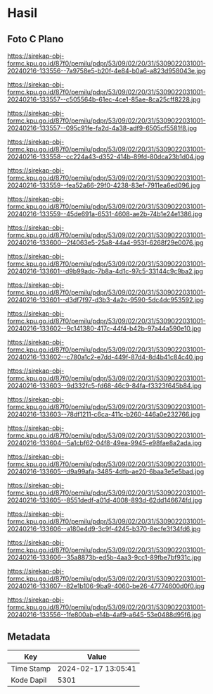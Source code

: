 # Hasil

## Foto C Plano

https://sirekap-obj-formc.kpu.go.id/87f0/pemilu/pdpr/53/09/02/20/31/5309022031001-20240216-133556--7a9758e5-b20f-4e84-b0a6-a823d958043e.jpg

https://sirekap-obj-formc.kpu.go.id/87f0/pemilu/pdpr/53/09/02/20/31/5309022031001-20240216-133557--c505564b-61ec-4ce1-85ae-8ca25cff8228.jpg

https://sirekap-obj-formc.kpu.go.id/87f0/pemilu/pdpr/53/09/02/20/31/5309022031001-20240216-133557--095c91fe-fa2d-4a38-adf9-6505cf5581f8.jpg

https://sirekap-obj-formc.kpu.go.id/87f0/pemilu/pdpr/53/09/02/20/31/5309022031001-20240216-133558--cc224a43-d352-414b-89fd-80dca23b1d04.jpg

https://sirekap-obj-formc.kpu.go.id/87f0/pemilu/pdpr/53/09/02/20/31/5309022031001-20240216-133559--fea52a66-29f0-4238-83ef-7911ea6ed096.jpg

https://sirekap-obj-formc.kpu.go.id/87f0/pemilu/pdpr/53/09/02/20/31/5309022031001-20240216-133559--45de691a-6531-4608-ae2b-74b1e24e1386.jpg

https://sirekap-obj-formc.kpu.go.id/87f0/pemilu/pdpr/53/09/02/20/31/5309022031001-20240216-133600--2f4063e5-25a8-44a4-953f-6268f29e0076.jpg

https://sirekap-obj-formc.kpu.go.id/87f0/pemilu/pdpr/53/09/02/20/31/5309022031001-20240216-133601--d9b99adc-7b8a-4d1c-97c5-33144c9c9ba2.jpg

https://sirekap-obj-formc.kpu.go.id/87f0/pemilu/pdpr/53/09/02/20/31/5309022031001-20240216-133601--d3df7f97-d3b3-4a2c-9590-5dc4dc953592.jpg

https://sirekap-obj-formc.kpu.go.id/87f0/pemilu/pdpr/53/09/02/20/31/5309022031001-20240216-133602--9c141380-417c-44f4-b42b-97a44a590e10.jpg

https://sirekap-obj-formc.kpu.go.id/87f0/pemilu/pdpr/53/09/02/20/31/5309022031001-20240216-133602--c780a1c2-e7dd-449f-87d4-8d4b41c84c40.jpg

https://sirekap-obj-formc.kpu.go.id/87f0/pemilu/pdpr/53/09/02/20/31/5309022031001-20240216-133603--9d332fc5-fd68-46c9-84fa-f3323f645b84.jpg

https://sirekap-obj-formc.kpu.go.id/87f0/pemilu/pdpr/53/09/02/20/31/5309022031001-20240216-133603--78df1211-c6ca-411c-b260-446a0e232766.jpg

https://sirekap-obj-formc.kpu.go.id/87f0/pemilu/pdpr/53/09/02/20/31/5309022031001-20240216-133604--5a1cbf62-04f8-49ea-9945-e98fae8a2ada.jpg

https://sirekap-obj-formc.kpu.go.id/87f0/pemilu/pdpr/53/09/02/20/31/5309022031001-20240216-133605--d9a99afa-3485-4dfb-ae20-6baa3e5e5bad.jpg

https://sirekap-obj-formc.kpu.go.id/87f0/pemilu/pdpr/53/09/02/20/31/5309022031001-20240216-133605--8551dedf-a01d-4008-893d-62dd146674fd.jpg

https://sirekap-obj-formc.kpu.go.id/87f0/pemilu/pdpr/53/09/02/20/31/5309022031001-20240216-133606--a180e4d9-3c9f-4245-b370-8ecfe3f34fd6.jpg

https://sirekap-obj-formc.kpu.go.id/87f0/pemilu/pdpr/53/09/02/20/31/5309022031001-20240216-133606--35a8873b-ed5b-4aa3-9cc1-89fbe7bf931c.jpg

https://sirekap-obj-formc.kpu.go.id/87f0/pemilu/pdpr/53/09/02/20/31/5309022031001-20240216-133607--82e1b106-9ba9-4060-be26-47774600d0f0.jpg

https://sirekap-obj-formc.kpu.go.id/87f0/pemilu/pdpr/53/09/02/20/31/5309022031001-20240216-133556--1fe800ab-e14b-4af9-a645-53e0488d95f6.jpg


## Metadata

| Key        | Value               |
| ---------- | ------------------- |
| Time Stamp | 2024-02-17 13:05:41 |
| Kode Dapil | 5301                |



